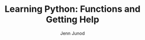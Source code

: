 ---
title: "Learning Python: Functions and Getting Help"
pubDate: August 1 2024 14:25
author: "Jenn Junod"
tags:
  - Python
imgUrl: '../../assets/BlogGraphics/20240822.png'
description: Finishing Booleans and Conditionals. 
layout: '../../layouts/BlogPost.astro'
embed: ''
---